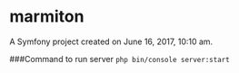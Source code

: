 marmiton
========

A Symfony project created on June 16, 2017, 10:10 am.

###Command to run server
`php bin/console server:start`
